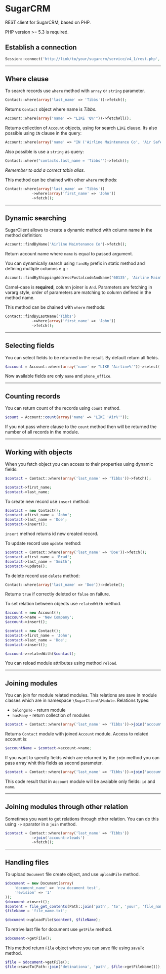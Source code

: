 SugarCRM
========

REST client for SugarCRM, based on PHP.

PHP version >= 5.3 is required.

Establish a connection
----------------------
```php
Session::connect('http://link/to/your/sugarcrm/service/v4_1/rest.php', 'login', 'password');
```

***

Where clause
------------
To search records use `where` method with `array` or `string` parameter.

```php
Contact::where(array('last_name' => 'Tibbs'))->fetch();
```

Returns `Contact` object where name is *Tibbs*.

```php
Account::where(array('name' => "LIKE 'Q%'"))->fetchAll();
```

Returns collection of `Account` objects, using for search `LIKE` clause. Its also possible using `IN` clause in the query:

```php
Account::where(array('name' => "IN ('Airline Maintenance Co', 'Air Safety Inc')"))->fetchAll();
```

Also possible is use a `string` as query:

```php
Contact::where("contacts.last_name = 'Tibbs'")->fetch();
```

*Remember to add a correct table alias.*

This method can be chained with other `where` methods:

```php
Contact::where(array('last_name' => 'Tibbs'))
            ->where(array('first_name' => 'John'))
            ->fetch();
```

***

Dynamic searching
-----------------
SugarClient allows to create a dynamic method with column name in the method definition:

```php
Account::findByName('Airline Maintenance Co')->fetch();
```

Return account name where `name` is equal to passed argument.

You can dynamically search using `findBy` prefix in static method and defining multiple columns e.g.:

```php
Account::findByShippingAddressPostalcodeAndName('60135', 'Airline Maintenance Co')->fetch();
```

Camel-case is **required**, column joiner is `And`. Parameters are fetching in vararg style, order of parameters are matching to column defined in the method name.

This method can be chained with `where` methods:

```php
Contact::findByLastName('Tibbs')
            ->where(array('first_name' => 'John'))
            ->fetch();
```

***

Selecting fields
----------------
You can select fields to be returned in the result. By default return all fields.

```php
$account = Account::where(array('name' => "LIKE 'Airline%'"))->select('name', 'phone_office')->fetch();
```

Now available fields are only `name` and `phone_office`.

***

Counting records
----------------
You can return count of the records using `count` method. 

```php
$count = Account::count(array('name' => "LIKE 'Air%'"));
```

If you not pass where clause to the `count` method then will be returned the number of all records in the module.

***

Working with objects
--------------------
When you fetch object you can access to their properties using dynamic fields:

```php
$contact = Contact::where(array('last_name' => 'Tibbs'))->fetch();

$contact->first_name;
$contact->last_name;
```

To create new record use `insert` method:

```php
$contact = new Contact();
$contact->first_name = 'John';
$contact->last_name = 'Doe';
$contact->insert();
```

`insert` method returns id new created record.

To update record use `update` method:

```php
$contact = Contact::where(array('last_name' => 'Doe'))->fetch();
$contact->first_name = 'Brad';
$contact->last_name = 'Smith';
$contact->update();
```

To delete record use `delete` method:

```php
Contact::where(array('last_name' => 'Doe'))->delete();
```

Returns `true` if correctly deleted or `false` on failure.

To set relation between objects use `relatedWith` method.

```php
$account = new Account();
$account->name = 'New Company';
$account->insert();

$contact = new Contact();
$contact->first_name = 'John';
$contact->last_name = 'Doe';
$contact->insert();

$account->relatedWith($contact);
```

You can reload module attributes using method `reload`.

***

Joining modules
---------------
You can join for module related modules. This relations are save in module classes which are in namespace `\SugarClient\Module`. Relations types: 

* `belongsTo` - return module
* `hasMany` - return collection of modules

```php
$contact = Contact::where(array('last_name' => 'Tibbs'))->join('account')->fetch();
```

Returns `Contact` module with joined `Account` module. Access to related account is:

```php
$accountName = $contact->account->name;
```

If you want to specify fields which are returned by the `join` method you can pass array whit this fields as second parameter.

```php
$contact = Contact::where(array('last_name' => 'Tibbs'))->join('account', array('id', 'name'))->fetch();
```

This code result that in `Account` module will be avaiable only fields: `id` and `name`.

***

Joining modules through other relation
--------------------------------------
Sometimes you want to get relations through other relation. You can do this using `->` sparator in a `join` method.

```php
$contact = Contact::where(array('last_name' => 'Tibbs'))
            ->join('account->leads')
            ->fetch();
```

***

Handling files
--------------
To upload `Document` file create object, and use `uploadFile` method.

```php
$document = new Document(array(
    'document_name' => 'new document test',
    'revision' => '1'
));
$document->insert();
$content = file_get_contents(Path::join('path', 'to', 'your', 'file_name.txt'));
$fileName = 'file_name.txt';

$document->uploadFile($content, $fileName);
```

To retrive last file for document use `getFile` method.

```php
$document->getFile();
```

This method return `File` object where you can save file using `saveTo` method.

```php
$file = $document->getFile();
$file->saveTo(Path::join('detinationa', 'path', $file->getFileName()));
```
